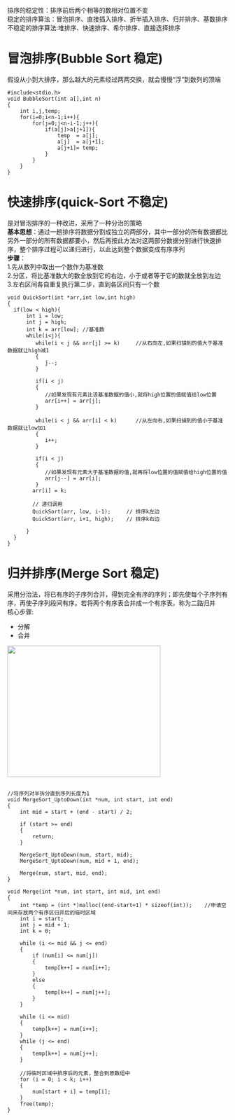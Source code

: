 排序的稳定性：排序前后两个相等的数相对位置不变  
稳定的排序算法：冒泡排序、直接插入排序、折半插入排序、归并排序、基数排序  
不稳定的排序算法:堆排序、快速排序、希尔排序、直接选择排序
# 冒泡排序(Bubble Sort 稳定)
假设从小到大排序，那么越大的元素经过两两交换，就会慢慢“浮”到数列的顶端
````
#include<stdio.h>
void BubbleSort(int a[],int n)
{
    int i,j,temp;
    for(i=0;i<n-1;i++){
        for(j=0;j<n-i-1;j++){
            if(a[j]>a[j+1]){
                temp  = a[j];
                a[j]  = a[j+1];
                a[j+1]= temp;
            }
        }
    }
}
````
# 快速排序(quick-Sort 不稳定)
是对冒泡排序的一种改进，采用了一种分治的策略  
**基本思想**：通过一趟排序将数据分割成独立的两部分，其中一部分的所有数据都比另外一部分的所有数据都要小，然后再按此方法对这两部分数据分别进行快速排序，整个排序过程可以递归进行，以此达到整个数据变成有序序列  
**步骤**：  
1.先从数列中取出一个数作为基准数  
2.分区，将比基准数大的数全放到它的右边，小于或者等于它的数就全放到左边  
3.左右区间各自重复执行第二步，直到各区间只有一个数
````
void QuickSort(int *arr,int low,int high)
{
  if(low < high){
      int i = low;
      int j = high;
      int k = arr[low]; //基准数
      while(i<j){
         while(i < j && arr[j] >= k)     //从右向左,如果扫描到的值大于基准数据就让high减1
         {
            j--;
         }
 
         if(i < j)  
         {
            //如果发现有元素比该基准数据的值小,就将high位置的值赋值给low位置
            arr[i++] = arr[j];
         }
 
         while(i < j && arr[i] < k)      //从左向右,如果扫描到的值小于基准数据就让low加1
         {
            i++;
         }

         if(i < j)
         {
            //如果发现有元素大于基准数据的值,就再将low位置的值赋值给high位置的值
            arr[j--] = arr[i];
         }
        arr[i] = k;
 
        // 递归调用
        QuickSort(arr, low, i-1);     // 排序k左边
        QuickSort(arr, i+1, high);    // 排序k右边

      }
  }
}
````
# 归并排序(Merge Sort 稳定)
采用分治法，将已有序的子序列合并，得到完全有序的序列；即先使每个子序列有序，再使子序列段间有序。若将两个有序表合并成一个有序表，称为二路归并  
核心步骤:
* 分解
* 合并  
<img src="https://images2015.cnblogs.com/blog/1024555/201612/1024555-20161218163120151-452283750.png" width="350px" height="300px"/> 

````

//将序列对半拆分直到序列长度为1
void MergeSort_UptoDown(int *num, int start, int end)
{
    int mid = start + (end - start) / 2;

    if (start >= end)
    {
        return;
    }
    
    MergeSort_UptoDown(num, start, mid);
    MergeSort_UptoDown(num, mid + 1, end);

    Merge(num, start, mid, end);
}

void Merge(int *num, int start, int mid, int end)
{
    int *temp = (int *)malloc((end-start+1) * sizeof(int));    //申请空间来存放两个有序区归并后的临时区域
    int i = start;
    int j = mid + 1;
    int k = 0;

    while (i <= mid && j <= end)
    {
        if (num[i] <= num[j])
        {
            temp[k++] = num[i++];
        }
        else
        {
            temp[k++] = num[j++];
        }
    }

    while (i <= mid)
    {
        temp[k++] = num[i++];
    }
    while (j <= end)
    {
        temp[k++] = num[j++];
    }

    //将临时区域中排序后的元素，整合到原数组中
    for (i = 0; i < k; i++)
    {
        num[start + i] = temp[i];
    }
    free(temp);
}
````